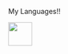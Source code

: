 My Languages!!

<img src="./icons/Matlab-Dark.svg" width="48">

<!---
engoti/engoti is a ✨ special ✨ repository because its `README.md` (this file) appears on your GitHub profile.
You can click the Preview link to take a look at your changes.
--->
